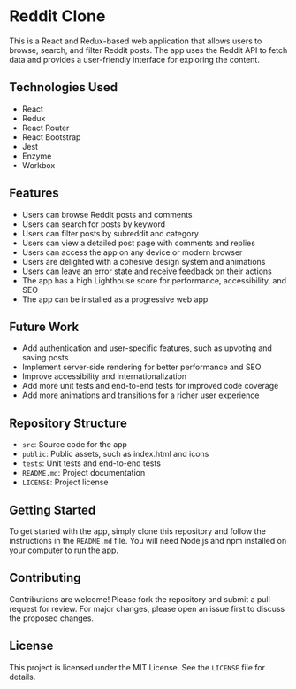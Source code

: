 # Reddit Clone

This is a React and Redux-based web application that allows users to browse, search, and filter Reddit posts. The app uses the Reddit API to fetch data and provides a user-friendly interface for exploring the content.

## Technologies Used

- React
- Redux
- React Router
- React Bootstrap
- Jest
- Enzyme
- Workbox

## Features

- Users can browse Reddit posts and comments
- Users can search for posts by keyword
- Users can filter posts by subreddit and category
- Users can view a detailed post page with comments and replies
- Users can access the app on any device or modern browser
- Users are delighted with a cohesive design system and animations
- Users can leave an error state and receive feedback on their actions
- The app has a high Lighthouse score for performance, accessibility, and SEO
- The app can be installed as a progressive web app

## Future Work

- Add authentication and user-specific features, such as upvoting and saving posts
- Implement server-side rendering for better performance and SEO
- Improve accessibility and internationalization
- Add more unit tests and end-to-end tests for improved code coverage
- Add more animations and transitions for a richer user experience

## Repository Structure

- `src`: Source code for the app
- `public`: Public assets, such as index.html and icons
- `tests`: Unit tests and end-to-end tests
- `README.md`: Project documentation
- `LICENSE`: Project license

## Getting Started

To get started with the app, simply clone this repository and follow the instructions in the `README.md` file. You will need Node.js and npm installed on your computer to run the app.

## Contributing

Contributions are welcome! Please fork the repository and submit a pull request for review. For major changes, please open an issue first to discuss the proposed changes.

## License

This project is licensed under the MIT License. See the `LICENSE` file for details.

